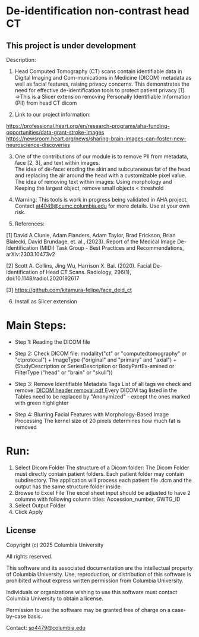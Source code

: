 # De-identification non-contrast head CT
<h2>This project is under development</h2>

Description:

1) Head Computed Tomography (CT) scans contain identifiable data in Digital Imaging and Com-munications in Medicine (DICOM) metadata as well as facial features, raising privacy concerns. This demonstrates the need for effective de-identification tools to protect patient privacy [1]. 
=>This is a Slicer extension removing Personally Identifiable Information (PII) from head CT dicom

2) Link to our project information:

https://professional.heart.org/en/research-programs/aha-funding-opportunities/data-grant-stroke-images <br/>
https://newsroom.heart.org/news/sharing-brain-images-can-foster-new-neuroscience-discoveries

3) One of the contributions of our module is to remove PII from metadata, face [2, 3], and text within images. <br/>
The idea of de-face: eroding the skin and subcutaneous fat of the head and replacing the air around the head with a customizable pixel value. <br/>
The idea of removing text within images: Using morphology and Keeping the largest object, remove small objects < threshold

4) Warning: 
This tools is work in progress being validated in AHA project. Contact at4049@cumc.columbia.edu for more details. Use at your own risk.

5) References:

[1] David A Clunie, Adam Flanders, Adam Taylor, Brad Erickson, Brian Bialecki, David Brundage, et. al., (2023). Report of the Medical Image De-Identification (MIDI) Task Group - Best Practices and Recommendations, arXiv:2303.10473v2 

[2] Scott A. Collins, Jing Wu, Harrison X. Bai. (2020). Facial De-identification of Head CT Scans. Radiology, 296(1), doi:10.1148/radiol.2020192617

[3] https://github.com/kitamura-felipe/face_deid_ct

6) Install as Slicer extension

# Main Steps:
- Step 1: Reading the DICOM file

- Step 2: Check DICOM file: modality("ct" or "computedtomography" or "ctprotocal") + ImageType ("original" and "primary" and "axial") + (StudyDescription or SeriesDescription or BodyPartEx-amined or FilterType ("head" or "brain" or "skull”))

- Step 3: Remove Identifiable Metadata Tags
List of all tags we check and remove:
<a href="https://github.com/payabvashlab/SlicerDeid/blob/main/documents/dicomTags.pdf"> DICOM header removal.pdf </a>
Every DICOM tag listed in the Tables need to be replaced by "Anonymized" - except the ones marked with green highlighter

- Step 4: Blurring Facial Features with Morphology-Based Image Processing
The kernel size of 20 pixels determines how much fat is removed

# Run:
1.	Select Dicom Folder
The structure of a Dicom folder: The Dicom Folder must directly contain patient folders. Each patient folder may contain subdirectory. The application will process each patient file .dcm and the output has the same structure folder inside
2.	Browse to Excel File
The excel sheet input should be adjusted to have 2 columns with following column titles: Accession_number, GWTG_ID
3.	Select Output Folder
4.	Click Apply

## License
Copyright (c) 2025 Columbia University

All rights reserved.

This software and its associated documentation are the intellectual property of Columbia University. Use, reproduction, or distribution of this software is prohibited without express written permission from Columbia University.

Individuals or organizations wishing to use this software must contact Columbia University to obtain a license.

Permission to use the software may be granted free of charge on a case-by-case basis.

Contact: sp4479@columbia.edu
